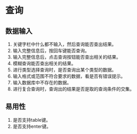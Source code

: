 # 查询
## 数据输入
1. 关键字栏中什么都不输入，然后查询能否查出结果。
2.  输入完整信息后，按回车键能否查询。
3.  输入完整信息后，点击查询按钮能否查出相关的结果。
4. 模糊查询能否查出相关的结果。
5. 进行类型选择查询时，是否查询出某个类型的数据。
6. 输入格式或范围不符合要求的数据，看是否有错误提示。
7. 输入数据库中不存在的数据。
8. 进行复合查询时，查询出的结果是否是取的查询条件的交集。

## 易用性
1. 是否支持table键。
2. 是否支持enter键。

